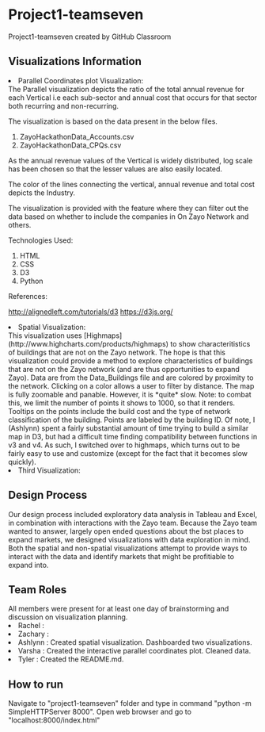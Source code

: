 # Project1-teamseven
Project1-teamseven created by GitHub Classroom

<h2> Visualizations Information </h2>
<li> Parallel Coordinates plot Visualization: </li>
The Parallel visualization depicts the ratio of the total annual revenue for each Vertical i.e each sub-sector and annual cost that occurs for that sector both recurring and non-recurring. 

The visualization is based on the data present in the below files.
1. ZayoHackathonData_Accounts.csv
2. ZayoHackathonData_CPQs.csv


As the annual revenue values of the Vertical is widely distributed, log scale has been chosen so that the lesser values are also easily located. 

The color of the lines connecting the vertical, annual revenue and total cost depicts the Industry. 

The visualization is provided with the feature where they can filter out the data based on whether to include the companies in On Zayo Network and others.


Technologies Used: 

1. HTML
2. CSS
3. D3
4. Python

References: 

http://alignedleft.com/tutorials/d3
https://d3js.org/


<li> Spatial Visualization: </li>
This visualization uses [Highmaps](http://www.highcharts.com/products/highmaps) to show characteritistics of buildings that are not on the Zayo network. The hope is that this visualization could provide a method to explore characteristics of buildings that are not on the Zayo network (and are thus opportunities to expand Zayo). Data are from the Data_Buildings file and are colored by proximity to the network. Clicking on a color allows a user to filter by distance. The map is fully zoomable and panable. However, it is *quite* slow. Note: to combat this, we limit the number of points it shows to 1000, so that it renders. Tooltips on the points include the build cost and the type of network classification of the building. Points are labeled by the building ID. Of note, I (Ashlynn) spent a fairly substantial amount of time trying to build a similar map in D3, but had a difficult time finding compatibility between functions in v3 and v4. As such, I switched over to highmaps, which turns out to be fairly easy to use and customize (except for the fact that it becomes slow quickly).

<li> Third Visualization: </li>


<h2> Design Process </h2>
Our design process included exploratory data analysis in Tableau and Excel, in combination with interactions with the Zayo team. Because the Zayo team wanted to answer, largely open ended questions about the bst places to expand markets, we designed visualizations with data exploration in mind. Both the spatial and non-spatial visualizations attempt to provide ways to interact with the data and identify markets that might be profitiable to expand into. 


<h2> Team Roles </h2>
All members were present for at least one day of brainstorming and discussion on visualization planning.
<li> Rachel : </li>
<li> Zachary : </li>
<li> Ashlynn : Created spatial visualization. Dashboarded two visualizations. </li>
<li> Varsha : Created the interactive parallel coordinates plot. Cleaned data.</li>
<li> Tyler :  Created the README.md. </li>


<h2> How to run </h2>
Navigate to "project1-teamseven" folder and type in command "python -m SimpleHTTPServer 8000". Open web browser and go to "localhost:8000/index.html"
